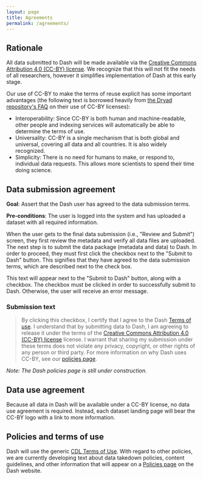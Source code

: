 ```yaml
---
layout: page
title: Agreements
permalink: /agreements/
---
```


## Rationale

All data submitted to Dash will be made available via the [Creative Commons Attribution 4.0 (CC-BY) license](https://creativecommons.org/licenses/by/4.0/). We recognize that this will not fit the needs of all researchers, however it simplifies implementation of Dash at this early stage.  

Our use of CC-BY to make the terms of reuse explicit has some important advantages (the following text is borrowed heavily from [the Dryad repository's FAQ](http://datadryad.org/pages/faq) on their use of CC-BY licenses):

* Interoperability: Since CC-BY is both human and machine-readable, other people and indexing services will automatically be able to determine the terms of use.
* Universality: CC-BY is a single mechanism that is both global and universal, covering all data and all countries. It is also widely recognized.
* Simplicity: There is no need for humans to make, or respond to, individual data requests. This allows more scientists to spend their time doing science.

## Data submission agreement

**Goal**: Assert that the Dash user has agreed to the data submission terms.

**Pre-conditions**: The user is logged into the system and has uploaded a dataset with all required information.

When the user gets to the final data submission (i.e., "Review and Submit") screen, they first review the metadata and verify all data files are uploaded. The next step is to submit the data package (metadata and data) to Dash. In order to proceed, they must first click the checkbox next to the "Submit to Dash" button. This signifies that they have agreed to the data submission terms, which are described next to the check box.

This text will appear next to the "Submit to Dash" button, along with a checkbox. The checkbox must be clicked in order to successfully submit to Dash. Otherwise, the user will receive an error message.

### Submission text
> By clicking this checkbox, I certify that I agree to the Dash [Terms of use](http://www.cdlib.org/about/terms.html). I understand that by submitting data to Dash, I am agreeing to release it under the terms of the [Creative Commons Attribution 4.0 (CC-BY) license](https://creativecommons.org/licenses/by/4.0/) license. I warrant that sharing my submission under these terms does not violate any privacy, copyright, or other rights of any person or third party. For more information on why Dash uses CC-BY, see our [policies page](https://dash.ucop.edu/xtf/search?smode=policiesPage). 

_Note: The Dash policies page is still under construction._

## Data use agreement

Because all data in Dash will be available under a CC-BY license, no data use agreement is required. Instead, each dataset landing page will bear the CC-BY logo with a link to more information.


## Policies and terms of use

Dash will use the generic [CDL Terms of Use](http://www.cdlib.org/about/terms.html). With regard to other policies, we are currently developing text about data takedown policies, content guidelines, and other information that will appear on a [Policies page](https://dash.ucop.edu/xtf/search?smode=policiesPage) on the Dash website.


